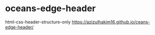 # oceans-edge-header
html-css-header-structure-only
https://azizulhakim16.github.io/ceans-edge-header/
